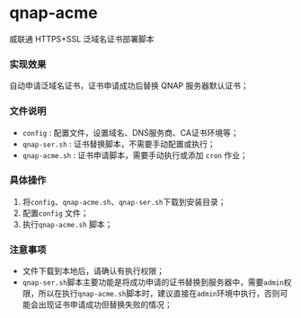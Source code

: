 # qnap-acme

威联通 HTTPS+SSL 泛域名证书部署脚本

### 实现效果

自动申请泛域名证书，证书申请成功后替换 QNAP 服务器默认证书；

### 文件说明

- `config` : 配置文件，设置域名、DNS服务商、CA证书环境等；
- `qnap-ser.sh` : 证书替换脚本，不需要手动配置或执行；
- `qnap-acme.sh` : 证书申请脚本，需要手动执行或添加 `cron` 作业；

### 具体操作

1. 将`config`、`qnap-acme.sh`、`qnap-ser.sh`下载到安装目录；
2. 配置`config` 文件；
3. 执行`qnap-acme.sh` 脚本；

### 注意事项

- 文件下载到本地后，请确认有执行权限；
- `qnap-ser.sh`脚本主要功能是将成功申请的证书替换到服务器中，需要`admin`权限，所以在执行`qnap-acme.sh`脚本时，建议直接在`admin`环境中执行，否则可能会出现证书申请成功但替换失败的情况；
